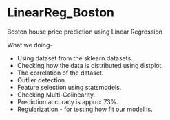 # LinearReg_Boston
Boston house price prediction using Linear Regression

What we doing-
* Using dataset from the sklearn.datasets.
* Checking how the data is distributed using distplot.
* The correlation of the dataset.
* Outlier detection.
* Feature selection using statsmodels.
* Checking Multi-Colinearity.
* Prediction accuracy is approx 73%.
* Regularization - for testing how fit our model is.
